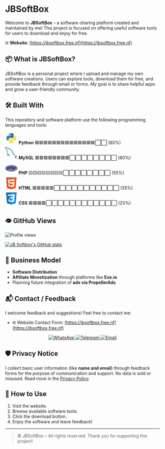 # JBSoftBox

Welcome to **JBSoftBox** – a software-sharing platform created and maintained by me! This project is focused on offering useful software tools for users to download and enjoy for free.

🌐 **Website**: [https://jbsoftbox.free.nf](https://jbsoftbox.free.nf)

## 📦 What is JBSoftBox?

JBSoftBox is a personal project where I upload and manage my own software creations. Users can explore tools, download them for free, and provide feedback through email or forms. My goal is to share helpful apps and grow a user-friendly community.

## 🛠️ Built With

This repository and software platform use the following programming languages and tools:
<p align="left">
  <img src="https://raw.githubusercontent.com/devicons/devicon/master/icons/python/python-original.svg" alt="python" width="40"/>
    <strong>Python</strong> 🟦🟦🟦🟦🟦🟦🟦🟦🟦🟦🟦🟦🟦🟦⬜⬜  (80%)  <br>
  <img src="https://raw.githubusercontent.com/devicons/devicon/master/icons/mysql/mysql-original.svg" alt="mysql" width="40"/>
    <strong>MySQL</strong>  🟩🟩🟩🟩🟩🟩🟩🟩⬜⬜⬜⬜⬜⬜⬜⬜  (60%)  <br>
  <img src="https://raw.githubusercontent.com/devicons/devicon/master/icons/php/php-original.svg" alt="php" width="40"/>
    <strong>PHP</strong>    🟨🟨🟨🟨🟨🟨🟨🟨⬜⬜⬜⬜⬜⬜⬜⬜  (55%)  <br>
  <img src="https://raw.githubusercontent.com/devicons/devicon/master/icons/html5/html5-original.svg" alt="html5" width="40"/>
    <strong>HTML</strong>   🟥🟥🟥🟥🟥⬜⬜⬜⬜⬜⬜⬜⬜⬜⬜⬜  (35%)  <br>
  <img src="https://raw.githubusercontent.com/devicons/devicon/master/icons/css3/css3-original.svg" alt="css3" width="40"/>
    <strong>CSS</strong>    🟪🟪🟪🟪⬜⬜⬜⬜⬜⬜⬜⬜⬜⬜⬜⬜  (25%)  <br>
</p>

## 👁️ GitHub Views

<img src="https://komarev.com/ghpvc/?username=jbsoftboxweb&color=blue" alt="Profile views" />

[![JB Softbox's GitHub stats](https://github-readme-stats.vercel.app/api?username=jbsoftboxweb&show_icons=true&theme=tokyonight)](https://github.com/jbsoftboxweb)

## 💼 Business Model

- **Software Distribution**
- **Affiliate Monetization** through platforms like **Exe.io**
- Planning future integration of **ads via PropellerAds**


## 📬 Contact / Feedback

I welcome feedback and suggestions! Feel free to contact me:

- 🌐 Website Contact Form: [https://jbsoftbox.free.nf](https://jbsoftbox.free.nf)

<p align="center">
  <a href="https://wa.me/+94703640017" target="_blank"> <img src="https://img.shields.io/badge/WhatsApp-25D366?style=for-the-badge&logo=whatsapp&logoColor=white" alt="WhatsApp"/ </a> 
  <a href="https://t.me/Jbsoftbox" target="_blank"> <img src="https://img.shields.io/badge/Telegram-0088cc?style=for-the-badge&logo=telegram&logoColor=white" alt="Telegram"/> </a> 
  <a href="mailto:www.jbsoftbox.sl@gmail.com"> <img src="https://img.shields.io/badge/Email-D14836?style=for-the-badge&logo=gmail&logoColor=white" alt="Email"/> </a> 
</p>

## 🛡️ Privacy Notice

I collect basic user information (like **name and email**) through feedback forms for the purpose of communication and support. No data is sold or misused. Read more in the [Privacy Policy](https://jbsoftbox.free.nf/privacy-policy.html).

## 🚀 How to Use

1. Visit the website.
2. Browse available software tools.
3. Click the download button.
4. Enjoy the software and leave feedback!

---

> © JBSoftBox – All rights reserved. Thank you for supporting this project!
